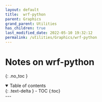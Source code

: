 ```yaml
---
layout: default
title:  wrf-python
parent: Graphics
grand_parent: Utilities
has_children: true
last_modified_date: 2022-05-10 19:32:12
permalink: /utilities/Graphics/wrf-python
---
```


# Notes on wrf-python
{: .no_toc }

<details open markdown="block">
  <summary>
    Table of contents
  </summary>
  {: .text-delta }
- TOC
{:toc}
</details>
---
